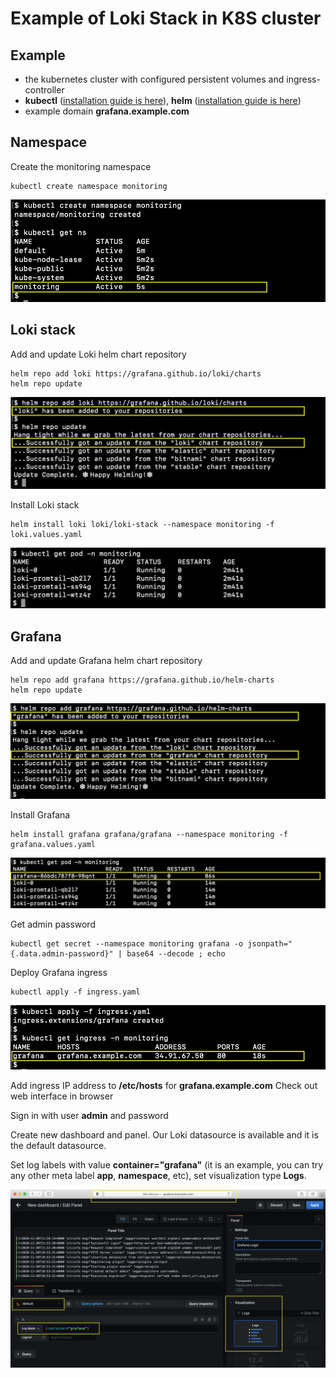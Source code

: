 # Example of Loki Stack in K8S cluster


## Example

* the kubernetes cluster with configured persistent volumes and ingress-controller
* **kubectl** ([installation guide is here](https://kubernetes.io/docs/tasks/tools/install-kubectl/)), **helm** ([installation guide is here](https://helm.sh/docs/intro/install/))
* example domain **grafana.example.com**


## Namespace

Create the monitoring namespace
```
kubectl create namespace monitoring
```

![created namespace](screenshots/screenshot-namespace.png)


## Loki stack

Add and update Loki helm chart repository
```
helm repo add loki https://grafana.github.io/loki/charts
helm repo update
```

![helm repo](screenshots/screenshot-loki-helm-repo.png)


Install Loki stack
```
helm install loki loki/loki-stack --namespace monitoring -f loki.values.yaml
```

![loki pods](screenshots/screenshot-loki-pods.png)


## Grafana

Add and update Grafana helm chart repository
```
helm repo add grafana https://grafana.github.io/helm-charts
helm repo update
```

![helm repo](screenshots/screenshot-grafana-helm-repo.png)


Install Grafana 
```
helm install grafana grafana/grafana --namespace monitoring -f grafana.values.yaml
```

![grafana pod](screenshots/screenshot-grafana-pod.png)


Get admin password
```
kubectl get secret --namespace monitoring grafana -o jsonpath="{.data.admin-password}" | base64 --decode ; echo
```

Deploy Grafana ingress
```
kubectl apply -f ingress.yaml
```

![grafana ingress](screenshots/screenshot-grafana-ingress.png)


Add ingress IP address to **/etc/hosts** for **grafana.example.com**
Check out web interface in browser

Sign in with user **admin** and password

Create new dashboard and panel. Our Loki datasource is available and it is the default datasource.

Set log labels with value **container="grafana"** (it is an example, you can try any other meta label **app**, **namespace**, etc), set visualization type **Logs**.

![grafana log panel](screenshots/screenshot-grafana-log-panel.png)


